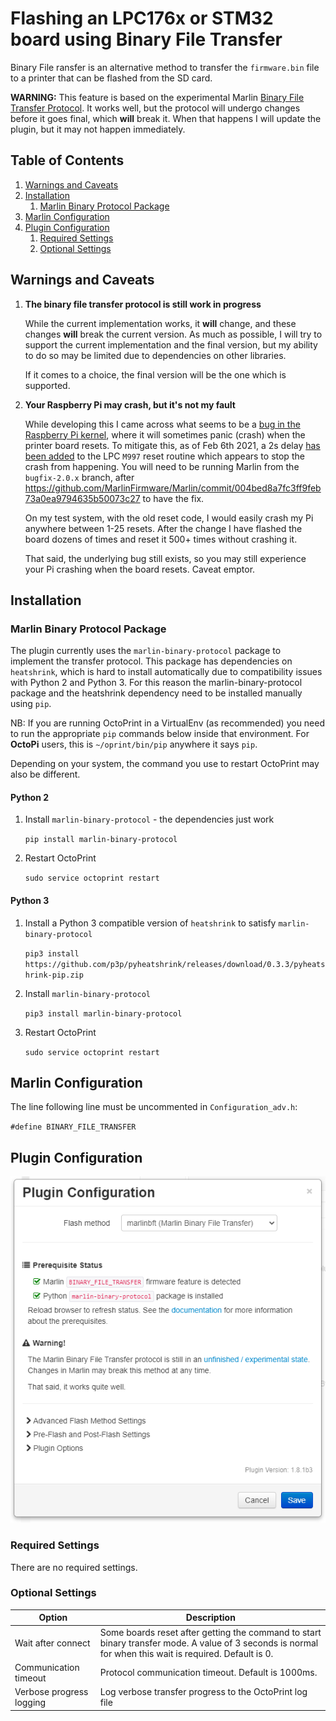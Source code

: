 # Flashing an LPC176x or STM32 board using Binary File Transfer

Binary File ransfer is an alternative method to transfer the `firmware.bin` file to a printer that can be flashed from the SD card.

**WARNING:** This feature is based on the experimental Marlin [Binary File Transfer Protocol](https://github.com/MarlinFirmware/Marlin/pull/14817).  It works well, but the protocol will undergo changes before it goes final, which **will** break it.  When that happens I will update the plugin, but it may not happen immediately.

## Table of Contents
1. [Warnings and Caveats](#warnings-and-caveats)
1. [Installation](#installation)
   1. [Marlin Binary Protocol Package](#marlin-binary-protocol-package)
1. [Marlin Configuration](#marlin-configuration)
1. [Plugin Configuration](#plugin-configuration)
   1. [Required Settings](#required-settings)
   1. [Optional Settings](#optional-settings)

## Warnings and Caveats
1. **The binary file transfer protocol is still work in progress**

   While the current implementation works, it **will** change, and these changes **will** break the current version.  As much as possible, I will try to support the current implementation and the final version, but my ability to do so may be limited due to dependencies on other libraries.  

   If it comes to a choice, the final version will be the one which is supported.

1. **Your Raspberry Pi may crash, but it's not my fault**

   While developing this I came across what seems to be a [bug in the Raspberry Pi kernel](https://github.com/raspberrypi/linux/issues/4120), where it will sometimes panic (crash) when the printer board resets.  To mitigate this, as of Feb 6th 2021, a 2s delay [has been added](https://github.com/MarlinFirmware/Marlin/commit/004bed8a7fc3ff9feb73a0ea9794635b50073c27) to the LPC `M997` reset routine which appears to stop the crash from happening.  You will need to be running Marlin from the `bugfix-2.0.x` branch, after https://github.com/MarlinFirmware/Marlin/commit/004bed8a7fc3ff9feb73a0ea9794635b50073c27 to have the fix.

   On my test system, with the old reset code, I would easily crash my Pi anywhere between 1-25 resets.  After the change I have flashed the board dozens of times and reset it 500+ times without crashing it.

   That said, the underlying bug still exists, so you may still experience your Pi crashing when the board resets.  Caveat emptor.
   
## Installation
### Marlin Binary Protocol Package
The plugin currently uses the `marlin-binary-protocol` package to implement the transfer protocol.  This package has dependencies on `heatshrink`, which is hard to install automatically due to compatibility issues with Python 2 and Python 3.  For this reason the marlin-binary-protocol package and the heatshrink dependency need to be installed manually using `pip`.

NB: If you are running OctoPrint in a VirtualEnv (as recommended) you need to run the appropriate `pip` commands below inside that environment. For **OctoPi** users, this is `~/oprint/bin/pip` anywhere it says `pip`. 

Depending on your system, the command you use to restart OctoPrint may also be different.

#### Python 2
1. Install `marlin-binary-protocol` - the dependencies just work

    `pip install marlin-binary-protocol`
1. Restart OctoPrint

   `sudo service octoprint restart`
   
#### Python 3
1. Install a Python 3 compatible version of `heatshrink` to satisfy `marlin-binary-protocol`

    `pip3 install https://github.com/p3p/pyheatshrink/releases/download/0.3.3/pyheatshrink-pip.zip`
1. Install `marlin-binary-protocol`

    `pip3 install marlin-binary-protocol`
1. Restart OctoPrint

   `sudo service octoprint restart`
   
## Marlin Configuration
The line following line must be uncommented in `Configuration_adv.h`:

`#define BINARY_FILE_TRANSFER`

## Plugin Configuration
<p align="center">
  <img alt="Firmware Updater" src="../extras/img/marlinbft.png">
</p>

### Required Settings
There are no required settings.

### Optional Settings
| Option | Description |
| --- | --- |
| Wait after connect | Some boards reset after getting the command to start binary transfer mode. A value of 3 seconds is normal for when this wait is required. Default is 0. |
| Communication timeout | Protocol communication timeout. Default is 1000ms. |
| Verbose progress logging | Log verbose transfer progress to the OctoPrint log file |

